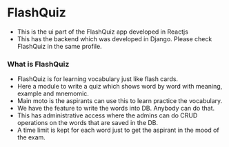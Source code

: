 # FlashQuiz 

- This is the ui part of the FlashQuiz app developed in Reactjs
- This has the backend which was developed in Django. Please check FlashQuiz in the same profile.

### What is FlashQuiz
- FlashQuiz is for learning vocabulary just like flash cards.
- Here a module to write a quiz which shows word by word with meaning, example and mnemomic.
- Main moto is the aspirants can use this to learn practice the vocabulary.
- We have the feature to write the words into DB. Anybody can do that.
- This has administrative access where the admins can do CRUD operations on the words that are saved in the DB.
- A time limit is kept for each word just to get the aspirant in the mood of the exam.

